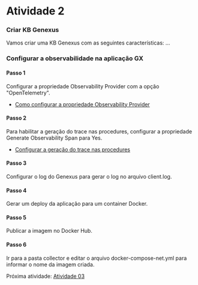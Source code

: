 # Atividade 2

### Criar KB Genexus

Vamos criar uma KB Genexus com as seguintes características:
...


### Configurar a observabilidade na aplicação GX

#### Passo 1
Configurar a propriedade Observability Provider com a opção "OpenTelemetry".
- [Como configurar a propriedade Observability Provider](https://wiki.genexus.com/commwiki/wiki?53408,Observability+Provider+property)


#### Passo 2
Para habilitar a geração do trace nas procedures, configurar a propriedade Generate Observability Span para Yes.
- [Configurar a geração do trace nas procedures](https://wiki.genexus.com/commwiki/wiki?55801,Generate+Observability+span+property)

#### Passo 3
Configurar o log do Genexus para gerar o log no arquivo client.log.

#### Passo 4
Gerar um deploy da aplicação para um container Docker.

#### Passo 5
Publicar a imagem no Docker Hub.

#### Passo 6
Ir para a pasta collector e editar o arquivo docker-compose-net.yml para informar o nome da imagem criada.

Próxima atividade: [Atividade 03](docs/03-atividade.md)


